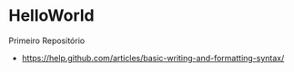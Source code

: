 # HelloWorld
Primeiro Repositório

* https://help.github.com/articles/basic-writing-and-formatting-syntax/

